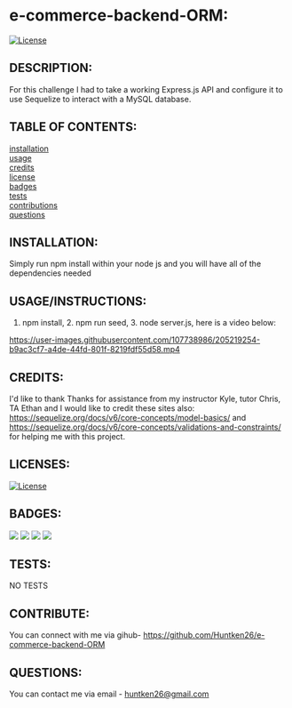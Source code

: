 # e-commerce-backend-ORM:

  [![License](https://img.shields.io/badge/License-MIT-yellow.svg)](https://opensource.org/licenses/MIT)
  
## DESCRIPTION:

For this challenge I had to take a working Express.js API and configure it to use Sequelize to interact with a MySQL database.

## TABLE OF CONTENTS:

[installation](#installation) <br/>
[usage](#usageinstructions)<br/>
[credits](#credits)<br/>
[license](#licenses)<br/>
[badges](#badges)<br/>
[tests](#tests)<br/>
[contributions](#contribute)<br/>
[questions](#questions)<br/>

## INSTALLATION:

Simply run npm install within your node js and you will have all of the dependencies needed 

## USAGE/INSTRUCTIONS:

1. npm install, 2. npm run seed, 3. node server.js, here is a video below: <br/>

https://user-images.githubusercontent.com/107738986/205219254-b9ac3cf7-a4de-44fd-801f-8219fdf55d58.mp4




## CREDITS:

I'd like to thank Thanks for assistance from  my instructor Kyle, tutor Chris, TA Ethan and I would like to credit these sites also: https://sequelize.org/docs/v6/core-concepts/model-basics/ and  https://sequelize.org/docs/v6/core-concepts/validations-and-constraints/ for helping me with this project.

## LICENSES:

[![License](https://img.shields.io/badge/License-MIT-yellow.svg)](https://opensource.org/licenses/MIT)

## BADGES:
<img src="https://img.shields.io/badge/Visual_Studio_Code-0078D4?style=for-the-badge&logo=visual%20studio%20code&logoColor=white" />
<img src="https://img.shields.io/badge/Node.js-339933?style=for-the-badge&logo=nodedotjs&logoColor=white" />
<img src="https://img.shields.io/badge/json-5E5C5C?style=for-the-badge&logo=json&logoColor=white" />
<img src="https://img.shields.io/badge/JavaScript-323330?style=for-the-badge&logo=javascript&logoColor=F7DF1E" />

## TESTS:

NO TESTS

## CONTRIBUTE:

You can connect with me via gihub- https://github.com/Huntken26/e-commerce-backend-ORM

## QUESTIONS:

You can contact me via email - huntken26@gmail.com
